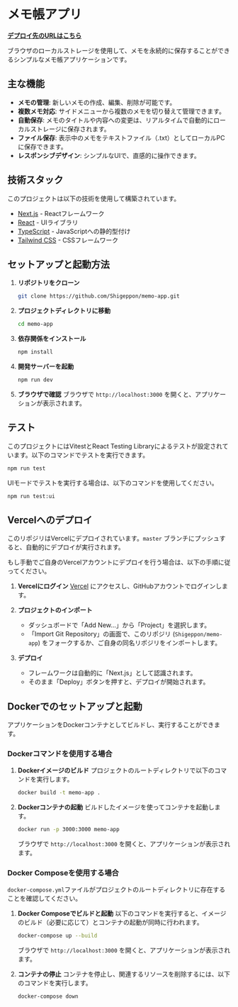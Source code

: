 # メモ帳アプリ

[**デプロイ先のURLはこちら**](https://memo-app-one-teal.vercel.app/)

ブラウザのローカルストレージを使用して、メモを永続的に保存することができるシンプルなメモ帳アプリケーションです。

## 主な機能

- **メモの管理**: 新しいメモの作成、編集、削除が可能です。
- **複数メモ対応**: サイドメニューから複数のメモを切り替えて管理できます。
- **自動保存**: メモのタイトルや内容への変更は、リアルタイムで自動的にローカルストレージに保存されます。
- **ファイル保存**: 表示中のメモをテキストファイル（.txt）としてローカルPCに保存できます。
- **レスポンシブデザイン**: シンプルなUIで、直感的に操作できます。

## 技術スタック

このプロジェクトは以下の技術を使用して構築されています。

- [Next.js](https://nextjs.org/) - Reactフレームワーク
- [React](https://react.dev/) - UIライブラリ
- [TypeScript](https://www.typescriptlang.org/) - JavaScriptへの静的型付け
- [Tailwind CSS](https://tailwindcss.com/) - CSSフレームワーク

## セットアップと起動方法

1.  **リポジトリをクローン**
    ```bash
    git clone https://github.com/Shigeppon/memo-app.git
    ```

2.  **プロジェクトディレクトリに移動**
    ```bash
    cd memo-app
    ```

3.  **依存関係をインストール**
    ```bash
    npm install
    ```

4.  **開発サーバーを起動**
    ```bash
    npm run dev
    ```

5.  **ブラウザで確認**
    ブラウザで `http://localhost:3000` を開くと、アプリケーションが表示されます。

## テスト

このプロジェクトにはVitestとReact Testing Libraryによるテストが設定されています。以下のコマンドでテストを実行できます。

```bash
npm run test
```

UIモードでテストを実行する場合は、以下のコマンドを使用してください。

```bash
npm run test:ui
```

## Vercelへのデプロイ

このリポジリはVercelにデプロイされています。`master` ブランチにプッシュすると、自動的にデプロイが実行されます。

もし手動でご自身のVercelアカウントにデプロイを行う場合は、以下の手順に従ってください。

1.  **Vercelにログイン**
    [Vercel](https://vercel.com/) にアクセスし、GitHubアカウントでログインします。

2.  **プロジェクトのインポート**
    - ダッシュボードで「Add New...」から「Project」を選択します。
    - 「Import Git Repository」の画面で、このリポジリ (`Shigeppon/memo-app`) をフォークするか、ご自身の同名リポジリをインポートします。

3.  **デプロイ**
    - フレームワークは自動的に「Next.js」として認識されます。
    - そのまま「Deploy」ボタンを押すと、デプロイが開始されます。

## Dockerでのセットアップと起動

アプリケーションをDockerコンテナとしてビルドし、実行することができます。

### Dockerコマンドを使用する場合

1.  **Dockerイメージのビルド**
    プロジェクトのルートディレクトリで以下のコマンドを実行します。

    ```bash
    docker build -t memo-app .
    ```

2.  **Dockerコンテナの起動**
    ビルドしたイメージを使ってコンテナを起動します。

    ```bash
    docker run -p 3000:3000 memo-app
    ```
    ブラウザで `http://localhost:3000` を開くと、アプリケーションが表示されます。

### Docker Composeを使用する場合

`docker-compose.yml`ファイルがプロジェクトのルートディレクトリに存在することを確認してください。

1.  **Docker Composeでビルドと起動**
    以下のコマンドを実行すると、イメージのビルド（必要に応じて）とコンテナの起動が同時に行われます。

    ```bash
    docker-compose up --build
    ```
    ブラウザで `http://localhost:3000` を開くと、アプリケーションが表示されます。

2.  **コンテナの停止**
    コンテナを停止し、関連するリソースを削除するには、以下のコマンドを実行します。

    ```bash
    docker-compose down
    ```